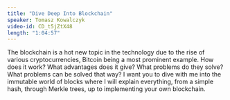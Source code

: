 ```yaml
---
title: "Dive Deep Into Blockchain"
speaker: Tomasz Kowalczyk
video-id: CD_t5jZtX48
length: "1:04:57"
---
```

The blockchain is a hot new topic in the technology due to the rise of various cryptocurrencies, Bitcoin being a most prominent example. How does it work? What advantages does it give? What problems do they solve? What problems can be solved that way? I want you to dive with me into the immutable world of blocks where I will explain everything, from a simple hash, through Merkle trees, up to implementing your own blockchain.
